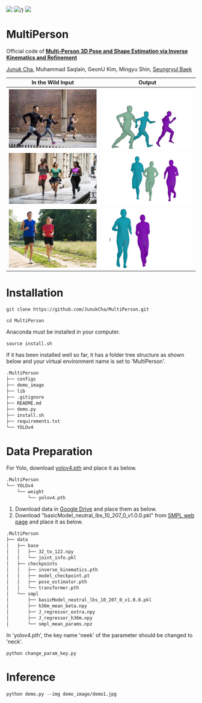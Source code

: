 [<img src="https://img.shields.io/badge/Pytorch-EE4C2C?style=flat-square&logo=pytorch&logoColor=white"/>](https://pytorch.org/)
[<img src="https://img.shields.io/badge/arxiv-2210.1352-B31B1B"/>](https://arxiv.org/pdf/2210.13529.pdf)/)
[<img src="https://img.shields.io/endpoint.svg?url=https://paperswithcode.com/badge/multi-person-3d-pose-and-shape-estimation-via/3d-human-pose-estimation-on-3dpw">](https://paperswithcode.com/sota/3d-human-pose-estimation-on-3dpw?p=multi-person-3d-pose-and-shape-estimation-via)

# MultiPerson
Official code of **[Multi-Person 3D Pose and Shape Estimation via Inverse Kinematics and Refinement](https://arxiv.org/pdf/2210.13529.pdf)**

[Junuk Cha](https://sites.google.com/view/junuk-cha/%ED%99%88?authuser=0), Muhammad Saqlain, GeonU Kim, Mingyu Shin, [Seungryul Baek](https://sites.google.com/site/bsrvision00/)

|In the Wild Input|Output|
|:---:|:---:|
|<img src="assets/demo1.jpg"/>|<img src="assets/mesh1.jpg"/>|
|<img src="assets/demo2.jpg"/>|<img src="assets/mesh2.jpg"/>|
|<img src="assets/demo3.jpg"/>|<img src="assets/mesh3.jpg"/>|


# Installation
```
git clone https://github.com/JunukCha/MultiPerson.git
```

```
cd MultiPerson
```
Anaconda must be installed in your computer.

```
source install.sh
```

If it has been installed well so far, it has a folder tree structure as shown below and your virtual environment name is set to 'MultiPerson'. 
```
.MultiPerson
├── configs
├── demo_image
├── lib
├── .gitignore
├── README.md
├── demo.py
├── install.sh
├── requirements.txt
└── YOLOv4
```

# Data Preparation
For Yolo, download [yolov4.pth](https://drive.google.com/open?id=1wv_LiFeCRYwtpkqREPeI13-gPELBDwuJ) and place it as below.
```
.MultiPerson
└── YOLOv4
    └── weight
        └── yolov4.pth
```

1. Download data in [Google Drive](https://drive.google.com/drive/folders/1n-RAw6XWdDPPQT-vJfyCv9_A7KbYTWOw?usp=sharing) and place them as below.
2. Download "basicModel_neutral_lbs_10_207_0_v1.0.0.pkl" from [SMPL web page](https://smpl.is.tue.mpg.de/) and place it as below.

```
.MultiPerson
├── data
│   ├── base
│   │   ├── 32_to_122.npy
│   │   └── joint_info.pkl
│   ├── checkpoints
│   │   ├── inverse_kinematics.pth
│   │   ├── model_checkpoint.pt
│   │   ├── pose_estimator.pth
│   │   └── transformer.pth
│   └── smpl
│       ├── basicModel_neutral_lbs_10_207_0_v1.0.0.pkl
│       ├── h36m_mean_beta.npy
│       ├── J_regressor_extra.npy
│       ├── J_regressor_h36m.npy
│       └── smpl_mean_params.npz
```

In 'yolov4.pth', the key name 'neek' of the parameter should be changed to 'neck'.
```
python change_param_key.py
```

# Inference
```
python demo.py --img demo_image/demo1.jpg
```
